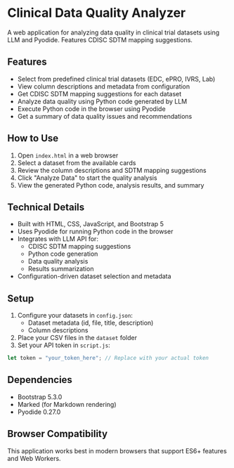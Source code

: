# Clinical Data Quality Analyzer

A web application for analyzing data quality in clinical trial datasets using LLM and Pyodide. Features CDISC SDTM mapping suggestions.

## Features

- Select from predefined clinical trial datasets (EDC, ePRO, IVRS, Lab)
- View column descriptions and metadata from configuration
- Get CDISC SDTM mapping suggestions for each dataset
- Analyze data quality using Python code generated by LLM
- Execute Python code in the browser using Pyodide
- Get a summary of data quality issues and recommendations

## How to Use

1. Open `index.html` in a web browser
2. Select a dataset from the available cards
3. Review the column descriptions and SDTM mapping suggestions
4. Click "Analyze Data" to start the quality analysis
5. View the generated Python code, analysis results, and summary

## Technical Details

- Built with HTML, CSS, JavaScript, and Bootstrap 5
- Uses Pyodide for running Python code in the browser
- Integrates with LLM API for:
  - CDISC SDTM mapping suggestions
  - Python code generation
  - Data quality analysis
  - Results summarization
- Configuration-driven dataset selection and metadata

## Setup

1. Configure your datasets in `config.json`:
   - Dataset metadata (id, file, title, description)
   - Column descriptions
2. Place your CSV files in the `dataset` folder
3. Set your API token in `script.js`:

```javascript
let token = "your_token_here"; // Replace with your actual token
```

## Dependencies

- Bootstrap 5.3.0
- Marked (for Markdown rendering)
- Pyodide 0.27.0

## Browser Compatibility

This application works best in modern browsers that support ES6+ features and Web Workers.
